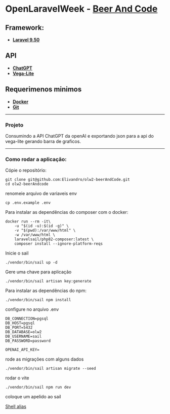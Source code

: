 # OpenLaravelWeek - [Beer And Code](https://github.com/beerandcodeteam)

## Framework:

- [**Laravel 9.50**](https://laravel.com/)

## API

- [**ChatGPT**](https://chat.openai.com/)
- [**Vega-Lite**](https://vega.github.io/vega/)


## Requerimenos minimos

- [**Docker**](https://docs.docker.com/engine/install/)
- [**Git**](https://git-scm.com/)


<hr>

### Projeto

Consumindo a API ChatGPT da openAI e exportando json para a api do vega-lite gerando barra de graficos.
<hr>

### Como rodar a aplicação:

Cópie o repositório:

```
git clone git@github.com:Elivandro/olw2-beerAndCode.git
cd olw2-beerAndcode
```

renomeie arquivo de variaveis env

```
cp .env.example .env
```

Para instalar as dependências do composer com o docker:

```
docker run --rm -it\
    -u "$(id -u):$(id -g)" \
    -v "$(pwd):/var/www/html" \
    -w /var/www/html \
    laravelsail/php82-composer:latest \
    composer install --ignore-platform-reqs
```

Inicie o sail
```
./vendor/bin/sail up -d
```

Gere uma chave para aplicação

```
./vendor/bin/sail artisan key:generate
```

Para instalar as dependências do npm:
```
./vendor/bin/sail npm install
```

configure no arquivo .env

```
DB_CONNECTION=pgsql
DB_HOST=pgsql
DB_PORT=5432
DB_DATABASE=olw2
DB_USERNAME=sail
DB_PASSWORD=password

OPENAI_API_KEY=
```

rode as migrações com alguns dados

```
./vendor/bin/sail artisan migrate --seed

```

rodar o vite

```
./vendor/bin/sail npm run dev
```

coloque um apelido ao sail

[Shell alias](
https://laravel.com/docs/10.x/sail#configuring-a-shell-alias)